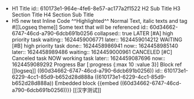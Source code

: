 - H1 Title
  id:: 610173e1-964e-4fe6-8e57-ac177a2f1522
  H2 Sub Title
  H3 Section Title
  H4 Section Sub Title
- H5 new test
  Inline Code ^^Highlighted^^ Normal Text, italic texts and tag #[[Logseq theme]]
  Some text that will be referenced id:: 60d34662-6747-46cd-a790-6dcb691b0256 collapsed:: true
  LATER [#A] high priority task waiting:: 1624459006771 later:: 1624459014212
  WAITING [#B] high priority task done:: 1624458986941 now:: 1624458985140 later:: 1624458989486 waiting:: 1624459000961
  CANCELED [#C] Canceled task
  NOW working task later:: 1624459087696 now:: 1624459089292
  Progress Bar [:progress {:max 10 :value 3}]
  Block ref [[logseq]] ((60d34662-6747-46cd-a790-6dcb691b0256)) id:: 610173e1-6229-4cc1-85d9-b652d28d888a
  ((610173e1-6229-4cc1-85d9-b652d28d888a))
  Embedded block
  {{embed ((60d34662-6747-46cd-a790-6dcb691b0256))}}
  [[汉字测试]]
